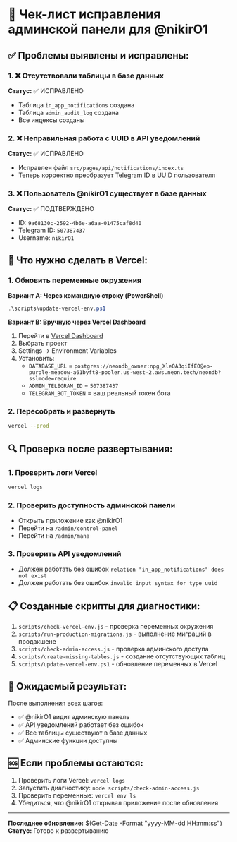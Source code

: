 # 🔧 Чек-лист исправления админской панели для @nikirO1

## ✅ Проблемы выявлены и исправлены:

### 1. ❌ Отсутствовали таблицы в базе данных
**Статус:** ✅ ИСПРАВЛЕНО
- Таблица `in_app_notifications` создана
- Таблица `admin_audit_log` создана
- Все индексы созданы

### 2. ❌ Неправильная работа с UUID в API уведомлений
**Статус:** ✅ ИСПРАВЛЕНО
- Исправлен файл `src/pages/api/notifications/index.ts`
- Теперь корректно преобразует Telegram ID в UUID пользователя

### 3. ❌ Пользователь @nikirO1 существует в базе данных
**Статус:** ✅ ПОДТВЕРЖДЕНО
- ID: `9a68130c-2592-4b6e-a6aa-01475caf8d40`
- Telegram ID: `507387437`
- Username: `nikirO1`

## 🚀 Что нужно сделать в Vercel:

### 1. Обновить переменные окружения

**Вариант A: Через командную строку (PowerShell)**
```powershell
.\scripts\update-vercel-env.ps1
```

**Вариант B: Вручную через Vercel Dashboard**
1. Перейти в [Vercel Dashboard](https://vercel.com/dashboard)
2. Выбрать проект
3. Settings → Environment Variables
4. Установить:
   - `DATABASE_URL` = `postgres://neondb_owner:npg_XleQA3qiIfE0@ep-purple-meadow-a61byft8-pooler.us-west-2.aws.neon.tech/neondb?sslmode=require`
   - `ADMIN_TELEGRAM_ID` = `507387437`
   - `TELEGRAM_BOT_TOKEN` = ваш реальный токен бота

### 2. Пересобрать и развернуть
```bash
vercel --prod
```

## 🔍 Проверка после развертывания:

### 1. Проверить логи Vercel
```bash
vercel logs
```

### 2. Проверить доступность админской панели
- Открыть приложение как @nikirO1
- Перейти на `/admin/control-panel`
- Перейти на `/admin/mana`

### 3. Проверить API уведомлений
- Должен работать без ошибок `relation "in_app_notifications" does not exist`
- Должен работать без ошибок `invalid input syntax for type uuid`

## 📋 Созданные скрипты для диагностики:

1. `scripts/check-vercel-env.js` - проверка переменных окружения
2. `scripts/run-production-migrations.js` - выполнение миграций в продакшене
3. `scripts/check-admin-access.js` - проверка админского доступа
4. `scripts/create-missing-tables.js` - создание отсутствующих таблиц
5. `scripts/update-vercel-env.ps1` - обновление переменных в Vercel

## 🎯 Ожидаемый результат:

После выполнения всех шагов:
- ✅ @nikirO1 видит админскую панель
- ✅ API уведомлений работает без ошибок
- ✅ Все таблицы существуют в базе данных
- ✅ Админские функции доступны

## 🆘 Если проблемы остаются:

1. Проверить логи Vercel: `vercel logs`
2. Запустить диагностику: `node scripts/check-admin-access.js`
3. Проверить переменные: `vercel env ls`
4. Убедиться, что @nikirO1 открывал приложение после обновления

---

**Последнее обновление:** $(Get-Date -Format "yyyy-MM-dd HH:mm:ss")
**Статус:** Готово к развертыванию